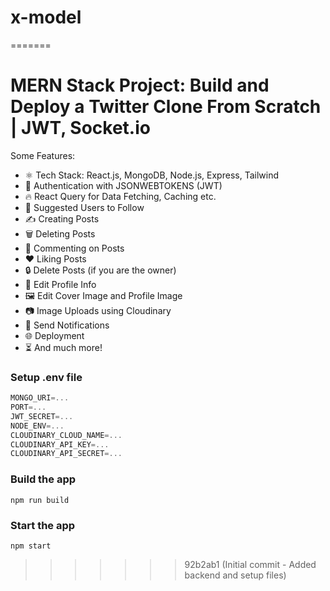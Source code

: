 
# x-model
=======
# MERN Stack Project: Build and Deploy a Twitter Clone From Scratch | JWT, Socket.io

Some Features:

-   ⚛️ Tech Stack: React.js, MongoDB, Node.js, Express, Tailwind
-   🔐 Authentication with JSONWEBTOKENS (JWT)
-   🔥 React Query for Data Fetching, Caching etc.
-   👥 Suggested Users to Follow
-   ✍️ Creating Posts
-   🗑️ Deleting Posts
-   💬 Commenting on Posts
-   ❤️ Liking Posts
-   🔒 Delete Posts (if you are the owner)
-   📝 Edit Profile Info
-   🖼️ Edit Cover Image and Profile Image
-   📷 Image Uploads using Cloudinary
-   🔔 Send Notifications
-   🌐 Deployment
-   ⏳ And much more!

### Setup .env file

```js
MONGO_URI=...
PORT=...
JWT_SECRET=...
NODE_ENV=...
CLOUDINARY_CLOUD_NAME=...
CLOUDINARY_API_KEY=...
CLOUDINARY_API_SECRET=...
```

### Build the app

```shell
npm run build
```

### Start the app

```shell
npm start
```
>>>>>>> 92b2ab1 (Initial commit - Added backend and setup files)